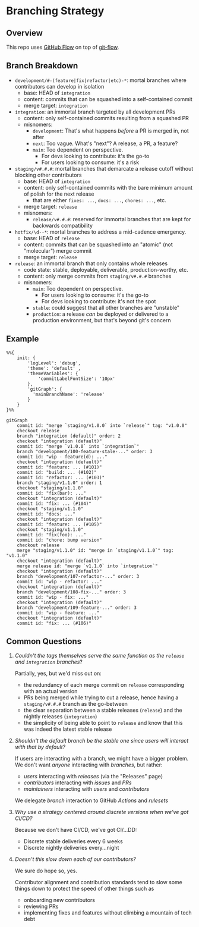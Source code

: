 # Branching Strategy

## Overview

This repo uses [GitHub Flow](https://docs.github.com/en/get-started/using-github/github-flow) on top of [git-flow](https://nvie.com/posts/a-successful-git-branching-model/).

## Branch Breakdown

- `development/#-(feature|fix|refactor|etc)-*`: mortal branches where contributors can develop in isolation
  - base: HEAD of `integration`
  - content: commits that can be squashed into a self-contained commit
  - merge target: `integration`
- `integration`: an immortal branch targeted by all development PRs
  - content: only self-contained commits resulting from a squashed PR
  - misnomers:
    - `development`: That's what happens _before_ a PR is merged in, not after
    - `next`: Too vague. What's "next"? A release, a PR, a feature?
    - `main`: Too dependent on perspective.
      - For devs looking to contribute: it's the go-to
      - For users looking to consume: it's a risk
- `staging/v#.#.#`: mortal branches that demarcate a release cutoff without blocking other contributors
  - base: HEAD of `integration`
  - content: only self-contained commits with the bare minimum amount of polish for the next release
    - that are either `fixes: ...`, `docs: ...`, `chores: ...`, etc.
  - merge target: `release`
  - misnomers:
    - `release/v#.#.#`: reserved for immortal branches that are kept for backwards compatibility
- `hotfix/\d--*`: mortal branches to address a mid-cadence emergency.
  - base: HEAD of `release`
  - content: commits that can be squashed into an "atomic" (not "molecular") merge commit
  - merge target: `release`
- `release`: an immortal branch that only contains whole releases
  - code state: stable, deployable, deliverable, production-worthy, etc.
  - content: only merge commits from `staging/v#.#.#` branches
  - misnomers:
    - `main`: Too dependent on perspective.
      - For users looking to consume: it's the go-to
      - For devs looking to contribute: it's not the spot
    - `stable`: could suggest that all other branches are "unstable"
    - `production`: a release _can_ be deployed or delivered to a production environment, but that's beyond git's concern

## Example

```mermaid
%%{
    init: { 
        'logLevel': 'debug',
        'theme': 'default' ,
        'themeVariables': {
            'commitLabelFontSize': '10px'
        },
        'gitGraph': {
          'mainBranchName': 'release'
        }
    }
}%%

gitGraph
    commit id: "merge `staging/v1.0.0` into `release`" tag: "v1.0.0"
    checkout release
    branch "integration (default)" order: 2
    checkout "integration (default)"
    commit id: "merge `v1.0.0` into `integration`"
    branch "development/100-feature-stale-..." order: 3
    commit id: "wip - feature(d): ..."
    checkout "integration (default)"
    commit id: "feature: ... (#101)"
    commit id: "build: ... (#102)"
    commit id: "refactor: ... (#103)"
    branch "staging/v1.1.0" order: 1
    checkout "staging/v1.1.0"
    commit id: "fix(bar): ..."
    checkout "integration (default)"
    commit id: "fix: ... (#104)"
    checkout "staging/v1.1.0"
    commit id: "docs: ..."
    checkout "integration (default)"
    commit id: "feature: ... (#105)"
    checkout "staging/v1.1.0"
    commit id: "fix(foo): ..."
    commit id: "chore: bump version"
    checkout release
    merge "staging/v1.1.0" id: "merge in `staging/v1.1.0`" tag: "v1.1.0"
    checkout "integration (default)"
    merge release id: "merge `v1.1.0` into `integration`"
    checkout "integration (default)"
    branch "development/107-refactor-..." order: 3
    commit id: "wip - refactor: ..."
    checkout "integration (default)"
    branch "development/108-fix-..." order: 3
    commit id: "wip - fix: ..."
    checkout "integration (default)"
    branch "development/109-feature-..." order: 3
    commit id: "wip - feature: ..."
    checkout "integration (default)"
    commit id: "fix: ... (#106)"
```

## Common Questions

1. _Couldn't the tags themselves serve the same function as the `release` and `integration` branches_?

    Partially, yes, but we'd miss out on:
    - the redundancy of each merge commit on `release` corresponding with an actual version
    - PRs being merged while trying to cut a release, hence having a `staging/v#.#.#` branch as the go-between
    - the clear separation between a stable releases (`release`) and the nightly releases (`integration`)
    - the simplicity of being able to point to `release` and know that this was indeed the latest stable release

1. _Shouldn't the default branch be the stable one since users will interact with that by default?_

    If users are interacting with a branch, we might have a bigger problem. We don't want _anyone_ interacting with _branches_, but rather:

    - _users_ interacting with _releases_ (via the "Releases" page)
    - _contributors_ interacting with _issues_ and _PRs_
    - _maintainers_ interacting with _users_ and _contributors_

    We delegate _branch_ interaction to GitHub _Actions_ and _rulesets_

1. _Why use a strategy centered around discrete versions when we've got CI/CD?_

    Because we don't have CI/CD, we've got CI/...DD:
    - Discrete stable deliveries every 6 weeks
    - Discrete nightly deliveries every...night

1. _Doesn't this slow down each of our contributors?_

    We sure do hope so, yes.

    Contributor alignment and contribution standards tend to slow some things down to protect the speed of other things such as
    - onboarding new contributors
    - reviewing PRs
    - implementing fixes and features without climbing a mountain of tech debt
